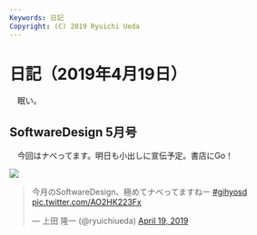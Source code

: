 ```yaml
---
Keywords: 日記
Copyright: (C) 2019 Ryuichi Ueda
---
```


# 日記（2019年4月19日）

　眠い。

## SoftwareDesign 5月号

　今回はナベってます。明日も小出しに宣伝予定。書店にGo！

<a href="https://www.amazon.co.jp/%E3%82%BD%E3%83%95%E3%83%88%E3%82%A6%E3%82%A7%E3%82%A2%E3%83%87%E3%82%B6%E3%82%A4%E3%83%B3-2019%E5%B9%B45%E6%9C%88%E5%8F%B7-%E4%B8%8A%E7%94%B0-%E6%8B%93%E4%B9%9F/dp/B07PZN49RW/ref=as_li_ss_il?__mk_ja_JP=%E3%82%AB%E3%82%BF%E3%82%AB%E3%83%8A&keywords=SoftwareDesign&qid=1555681113&s=gateway&sr=8-2-spell&linkCode=li3&tag=ryuichiueda-22&linkId=4f450555cf2a6220c98168f905f4c361&language=ja_JP" target="_blank"><img border="0" src="//ws-fe.amazon-adsystem.com/widgets/q?_encoding=UTF8&ASIN=B07PZN49RW&Format=_SL250_&ID=AsinImage&MarketPlace=JP&ServiceVersion=20070822&WS=1&tag=ryuichiueda-22&language=ja_JP" ></a><img src="https://ir-jp.amazon-adsystem.com/e/ir?t=ryuichiueda-22&language=ja_JP&l=li3&o=9&a=B07PZN49RW" width="1" height="1" border="0" alt="" style="border:none !important; margin:0px !important;" />

<blockquote class="twitter-tweet" data-partner="tweetdeck"><p lang="ja" dir="ltr">今月のSoftwareDesign、極めてナベってますねー <a href="https://twitter.com/hashtag/gihyosd?src=hash&amp;ref_src=twsrc%5Etfw">#gihyosd</a> <a href="https://t.co/AO2HK223Fx">pic.twitter.com/AO2HK223Fx</a></p>&mdash; 上田 隆一 (@ryuichiueda) <a href="https://twitter.com/ryuichiueda/status/1119206483172790272?ref_src=twsrc%5Etfw">April 19, 2019</a></blockquote>
<script async src="https://platform.twitter.com/widgets.js" charset="utf-8"></script>

